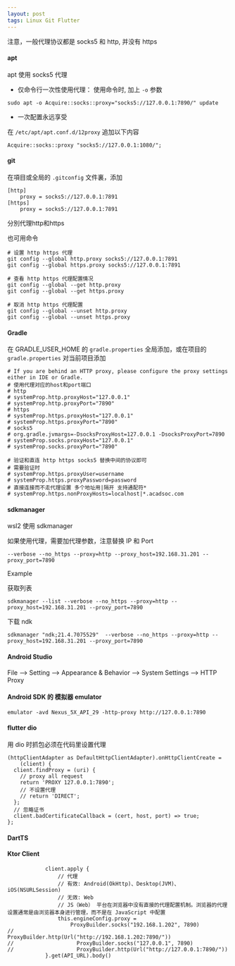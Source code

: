 ```yaml
---
layout: post
tags: Linux Git Flutter
---
```


注意，一般代理协议都是 socks5 和 http, 并没有 https

#### apt

apt 使用 socks5 代理

- 仅命令行一次性使用代理：
使用命令时, 加上 `-o` 参数
```
sudo apt -o Acquire::socks::proxy="socks5://127.0.0.1:7890/" update
```

- 一次配置永远享受

在 `/etc/apt/apt.conf.d/12proxy` 追加以下内容
```
Acquire::socks::proxy "socks5://127.0.0.1:1080/";
```

#### git

在項目或全局的 `.gitconfig` 文件裏，添加
```
[http]
	proxy = socks5://127.0.0.1:7891
[https]
	proxy = socks5://127.0.0.1:7891
```
分別代理http和https

也可用命令
```
# 设置 http https 代理
git config --global http.proxy socks5://127.0.0.1:7891
git config --global https.proxy socks5://127.0.0.1:7891

# 查看 http https 代理配置情况
git config --global --get http.proxy
git config --global --get https.proxy

# 取消 http https 代理配置
git config --global --unset http.proxy
git config --global --unset https.proxy
```

#### Gradle

在 GRADLE_USER_HOME 的 `gradle.properties` 全局添加，或在项目的 `gradle.properties` 对当前项目添加
```
# If you are behind an HTTP proxy, please configure the proxy settings either in IDE or Gradle.
# 使用代理对应的host和port端口
# http
# systemProp.http.proxyHost="127.0.0.1"
# systemProp.http.proxyPort="7890"
# https
# systemProp.https.proxyHost="127.0.0.1"
# systemProp.https.proxyPort="7890"
# socks5
# org.gradle.jvmargs=-DsocksProxyHost=127.0.0.1 -DsocksProxyPort=7890
# systemProp.socks.proxyHost="127.0.0.1"
# systemProp.socks.proxyPort="7890"

# 验证和直连 http https socks5 替换中间的协议即可
# 需要验证时
# systemProp.https.proxyUser=username
# systemProp.https.proxyPassword=password
# 直接连接而不走代理设置 多个地址用|隔开 支持通配符*
# systemProp.https.nonProxyHosts=localhost|*.acadsoc.com
```

#### sdkmanager

wsl2 使用 sdkmanager

如果使用代理，需要加代理参数，注意替换 IP 和 Port

```
--verbose --no_https --proxy=http --proxy_host=192.168.31.201 --proxy_port=7890
```

Example

获取列表
```
sdkmanager --list --verbose --no_https --proxy=http --proxy_host=192.168.31.201 --proxy_port=7890
```

下载 ndk
```
sdkmanager "ndk;21.4.7075529"  --verbose --no_https --proxy=http --proxy_host=192.168.31.201 --proxy_port=7890
```

#### Android Studio

File --> Setting --> Appearance & Behavior --> System Settings --> HTTP Proxy

#### Android SDK 的 模拟器 emulator

```
emulator -avd Nexus_5X_API_29 -http-proxy http://127.0.0.1:7890
```

#### flutter dio

用 dio 时抓包必须在代码里设置代理

```
(httpClientAdapter as DefaultHttpClientAdapter).onHttpClientCreate =
    (client) {
  client.findProxy = (uri) {
    // proxy all request
    return 'PROXY 127.0.0.1:7890';
    // 不设置代理
    // return 'DIRECT';
  };
  // 忽略证书
  client.badCertificateCallback = (cert, host, port) => true;
};
```

#### DartTS 

#### Ktor Client

```
            client.apply {
                // 代理
                // 有效: Android(OkHttp)、Desktop(JVM)、iOS(NSURLSession)
                // 无效: Web
                // JS（Web） 平台在浏览器中没有直接的代理配置机制。浏览器的代理设置通常是由浏览器本身进行管理，而不是在 JavaScript 中配置
                this.engineConfig.proxy =
                    ProxyBuilder.socks("192.168.1.202", 7890)
//                    ProxyBuilder.http(Url("http://192.168.1.202:7890/"))
//                    ProxyBuilder.socks("127.0.0.1", 7890)
//                    ProxyBuilder.http(Url("http://127.0.0.1:7890/"))
            }.get(API_URL).body()
```

